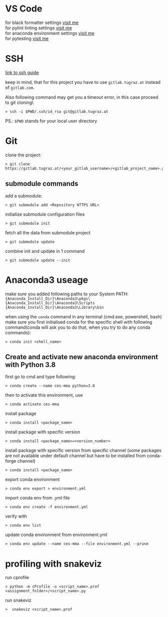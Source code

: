 # VS Code
for black formatter settings [visit me](https://marcobelo.medium.com/setting-up-python-black-on-visual-studio-code-5318eba4cd00)\
for pylint linting settings [visit me](https://code.visualstudio.com/docs/python/linting)\
for anaconda environment settings [visit me](https://code.visualstudio.com/docs/python/environments)\
for pytesting [visit me](https://code.visualstudio.com/docs/python/testing)

# SSH
[link to ssh guide](https://stackoverflow.com/questions/30202642/how-can-i-clone-a-private-gitlab-repository/50079018#50079018)

keep in mind, that for this project you have to use `gitlab.tugraz.at` instead of `gitlab.com`.

Also following command may get you a timeout error, in this case proceed to git cloning\
```console
> ssh -i $PWD/.ssh/id_rsa git@gitlab.tugraz.at
```

PS.: `$PWD` stands for your local user directory


# Git
clone the project:
```console
> git clone https://gitlab.tugraz.at/<your_gitlab_username>/<gitlab_project_name>.git
```

## submodule commands
add a submodule:
```console
> git submodule add <Repository HTTPS URL>
```

initialize submodule configuration files
```console
> git submodule init
```

fetch all the data from submodule project
```console
> git submodule update
```

combine init and update in 1 command
```console
> git submodule update --init
```

# Anaconda3 useage
make sure you added following paths to your System PATH:
```{Anaconda_Install_Dir}\Anaconda3\pkgs\```
```{Anaconda_Install_Dir}\Anaconda3\Scripts```
```{Anaconda_Install_Dir}\Anaconda3\Library\bin```

when using the `conda` command in any terminal (cmd.exe, powershell, bash) make sure you first initialised conda for the specific shell with following command(conda will ask you to do that, when you try to do any conda commands):
```console
> conda init <shell_name>
```

## Create and activate new anaconda environment with Python 3.8
first go to cmd and type following:
```console
> conda create --name ces-mma python=3.8
```
then to activate this environment, use
```console
> conda activate ces-mma
```
install package
```console
> conda install <package_name>
```
install package with specific version
```console
> conda install <package_name>=<version_number>
```
install package with specific version from specific channel (some packages are not available under default channel but have to be installed from conda-forge channel)
```console
> conda install <package_name>
```

export conda environment
```console
> conda env export > environment.yml
```
import conda env from .yml file
```console
> conda env create -f environment.yml
```
verify with 
```console
> conda env list
```
update conda environment from environment.yml
```console
> conda env update --name ces-mma --file environment.yml --prune
```

# profiling with snakeviz
run cprofile
```console
> python -m cProfile -o <script_name>.prof <assignment_folder>/<script_name>.py
```
run snakeviz
```console
>  snakeviz <script_name>.prof
```